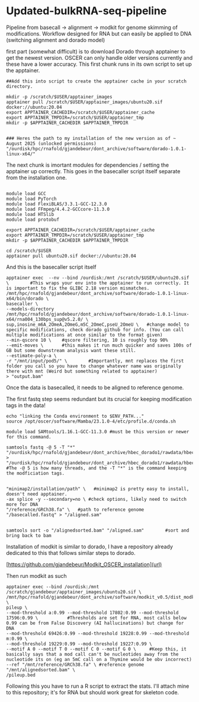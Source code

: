 # Updated-bulkRNA-seq-pipeline
Pipeline from basecall -> alignment -> modkit for genome skimming of modifications. Workflow designed for RNA but can easily be applied to DNA (switching alignment and dorado model)



first part (somewhat difficult) is to download Dorado through apptainer to get the newest version. OSCER can only handle older versions currently and these have a lower accuracy.
This first chunk runs in its own script to set up the apptainer.

```
##Add this into script to create the apptainer cache in your scratch directory.

mkdir -p /scratch/$USER/apptainer_images
apptainer pull /scratch/$USER/apptainer_images/ubuntu20.sif docker://ubuntu:20.04 
export APPTAINER_CACHEDIR=/scratch/$USER/apptainer_cache
export APPTAINER_TMPDIR=/scratch/$USER/apptainer_tmp 
mkdir -p $APPTAINER_CACHEDIR $APPTAINER_TMPDIR


### Heres the path to my installation of the new version as of ~ August 2025 (unlocked permissions) 
"/ourdisk/hpc/rnafold/gjandebeur/dont_archive/software/dorado-1.0.1-linux-x64/"
```


The next chunk is imortant modules for dependencies / setting the apptainer up correctly. 
This goes in the basecaller script itself separate from the installation one.
```

module load GCC
module load PyTorch
module load FlexiBLAS/3.3.1-GCC-12.3.0  
module load FFmpeg/4.4.2-GCCcore-11.3.0 
module load HTSlib
module load protobuf

export APPTAINER_CACHEDIR=/scratch/$USER/apptainer_cache
export APPTAINER_TMPDIR=/scratch/$USER/apptainer_tmp
mkdir -p $APPTAINER_CACHEDIR $APPTAINER_TMPDIR

cd /scratch/$USER
apptainer pull ubuntu20.sif docker://ubuntu:20.04

```

And this is the basecaller script itself

```
apptainer exec  --nv --bind /ourdisk:/mnt /scratch/$USER/ubuntu20.sif \        #This wraps your env into the apptainer to run correctly. It is important to fix the GLIBC 2.18 version mismatches.
/mnt/hpc/rnafold/gjandebeur/dont_archive/software/dorado-1.0.1-linux-x64/bin/dorado \
basecaller \
--models-directory /mnt/hpc/rnafold/gjandebeur/dont_archive/software/dorado-1.0.1-linux-x64/rna004_130bps_sup@v5.2.0/ \
sup,inosine_m6A_2OmeA,2OmeG,m5C_2OmeC,pseU_2OmeU \   #change model to specific modifications, check dorado github for info. (You can call multiple modifications at once similar to the format given)
--min-qscore 10 \    #qscore filtering, 10 is roughly top 90%
--emit-moves \       #this makes it run much quicker and saves 100s of GB but some downstream analysis want these still. 
--estimate-poly-a \
-r "/mnt/input/pod5/" \        #Importantly, mnt replaces the first folder you call so you have to change whatever name was originally there with mnt (Weird but something related to apptainer)
> "output.bam"
```


Once the data is basecalled, it needs to be aligned to reference genome.

The first fastq step seems redundant but its crucial for keeping modification tags in the data!

```
echo "linking the Conda environment to $ENV_PATH..."
source /opt/oscer/software/Mamba/23.1.0-4/etc/profile.d/conda.sh

module load SAMtools/1.16.1-GCC-11.3.0 #must be this version or newer for this command.

samtools fastq -@ 5 -T "*" "/ourdisk/hpc/rnafold/gjandebeur/dont_archive/hbec_dorado1/rawdata/hbec32r1a_8mod_basecalled.bam" > "/ourdisk/hpc/rnafold/gjandebeur/dont_archive/hbec_dorado1/rawdata/hbec32r1a_8mod_basecalled.fastq"
#The -@ 5 is how many threads, and the -T "*" is the command keeping the modficiation tags.


"minimap2/installation/path" \   #minimap2 is pretty easy to install, doesn't need apptainer.
-ax splice -y --secondary=no \ #check options, likely need to switch more for DNA
"/reference/GRCh38.fa" \   #path to reference genome
"/basecalled.fastq" > "/aligned.sam"


samtools sort -o "/alignedsorted.bam" "/aligned.sam"        #sort and bring back to bam 
```

Installation of modkit is similar to dorado, I have a repository already dedicated to this that follows similar steps to dorado.

[https://github.com/gjandebeur/Modkit_OSCER_installation](url)

Then run modkit as such
```
apptainer exec --bind /ourdisk:/mnt /scratch/gjandebeur/apptainer_images/ubuntu20.sif \
/mnt/hpc/rnafold/gjandebeur/dont_archive/software/modkit_v0.5/dist_modkit_v0.5.0_5120ef7/modkit \
pileup \
--mod-threshold a:0.99 --mod-threshold 17802:0.99 --mod-threshold 17596:0.99 \           #Thresholds are set for RNA, most calls below 0.99 can be from False Discovery (AI hallucinations) but change for DNA
--mod-threshold 69426:0.99 --mod-threshold 19228:0.99 --mod-threshold m:0.99 \
--mod-threshold 19229:0.99 --mod-threshold 19227:0.99 \
--motif A 0 --motif T 0 --motif C 0 --motif G 0 \     #Keep this, it basically says that a mod call can't be nucleotides away from the nucleotide its on (eg an 5mC call on a Thymine would be obv incorrect)
--ref "/mnt/reference/GRCh38.fa" \ #reference genome
"/mnt/alignedsorted.bam" \ 
/pileup.bed
```

Following this you have to run a R script to extract the stats. I'll attach mine to this repository; it's for RNA but should work great for skeleton code.

